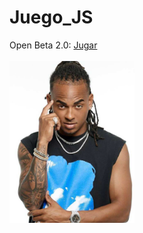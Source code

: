# Juego_JS 
<span>Open Beta 2.0: </span><a href="https://drako005.github.io/Juego_JS/">Jugar</a><br><br>
<img src="fotos/ozuna.png" alt="Imagen no encontrada" width="200">
